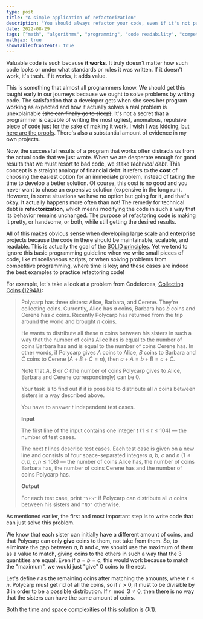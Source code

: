 ```yaml
---
type: post
title: "A simple application of refactorization"
description: "You should always refactor your code, even if it's not part of a large or complex project!"
date: 2022-08-29
tags: ["math", "algorithms", "programming", "code readability", "competitive programming", "refactor"]
mathjax: true
showTableOfContents: true
---
```


Valuable code is such because **it works**.
It truly doesn't matter how such code looks or under what standards or rules it was written.
If it doesn't work, it's trash.
If it works, it adds value.

This is something that almost all programmers know.
We should get this taught early in our journeys because we ought to solve problems by writing code.
The satisfaction that a developer gets when she sees her program working as expected and how it actually solves a real problem is unexplainable ~~(she can finally go to sleep)~~.
It's not a secret that a programmer is capable of writing the most ugliest, anomalous, repulsive piece of code just for the sake of making it work.
I wish I was kidding, but [here are the proofs](https://www.reddit.com/r/programminghorror/).
There's also a substantial amount of evidence in my own projects.

Now, the successful results of a program that works often distracts us from the actual code that we just wrote.
When we are desperate enough for good results that we must resort to bad code, we stake *technical debt*.
This concept is a straight analogy of financial debt: it refers to the **cost** of choosing the easiest option for an immediate problem, instead of taking the time to develop a better solution.
Of course, this cost is no good and you never want to chose an expensive solution (expensive in the long run).
However, in some situations we have no option but going for it, and that's okay.
It actually happens more often than not!
The remedy for technical debt is **refactorization**, which means modifying the code in such a way that its behavior remains unchanged.
The purpose of refactoring code is making it pretty, or handsome, or both, while still getting the desired results.

All of this makes obvious sense when developing large scale and enterprise projects because the code in there should be maintainable, scalable, and readable.
This is actually the goal of the [SOLID principles](../solid).
Yet we tend to ignore this basic programming guideline when we write small pieces of code, like miscellaneous scripts, or when solving problems from competitive programming, where time is key; and these cases are indeed the best examples to practice refactoring code!

For example, let's take a look at a problem from Codeforces, [Collecting Coins (1294A)](https://codeforces.com/problemset/problem/1294/A):

> Polycarp has three sisters: Alice, Barbara, and Cerene. They're collecting coins. Currently, Alice has $a$ coins, Barbara has $b$ coins and Cerene has $c$ coins. Recently Polycarp has returned from the trip around the world and brought $n$ coins.
>
> He wants to distribute all these $n$ coins between his sisters in such a way that the number of coins Alice has is equal to the number of coins Barbara has and is equal to the number of coins Cerene has. In other words, if Polycarp gives $A$ coins to Alice, $B$ coins to Barbara and $C$ coins to Cerene ($A + B + C = n$), then $a + A = b + B = c + C$.
> 
> Note that $A$, $B$ or $C$ (the number of coins Polycarp gives to Alice, Barbara and Cerene correspondingly) can be 0.
> 
> Your task is to find out if it is possible to distribute all $n$ coins between sisters in a way described above.
> 
> You have to answer $t$ independent test cases.
> 
> **Input**
> 
> The first line of the input contains one integer $t$ ($1 \le t \le 104$) — the number of test cases.
> 
> The next $t$ lines describe test cases. Each test case is given on a new line and consists of four space-separated integers $a$, $b$, $c$ and $n$ ($1 \le a, b, c, n \le 108$) — the number of coins Alice has, the number of coins Barbara has, the number of coins Cerene has and the number of coins Polycarp has.
> 
> **Output**
> 
> For each test case, print `"YES"` if Polycarp can distribute all $n$ coins between his sisters and `"NO"` otherwise.

As mentioned earlier, the first and most important step is to write code that can just solve this problem.

We know that each sister can initially have a different amount of coins, and that Polycarp can only **give** coins to them, not take from them.
So, to eliminate the gap between $a$, $b$ and $c$, we should use the maximum of them as a value to match, giving coins to the others in such a way that the 3 quantities are equal.
Even if $a = b = c$, this would work because to match the "maximum", we would just "give" 0 coins to the rest.

Let's define $r$ as the remaining coins after matching the amounts, where $r \le n$.
Polycarp must get rid of all the coins, so if $r > 0$, it must to be divisible by 3 in order to be a possible distribution.
If $r \mod 3 \ne 0$, then there is no way that the sisters can have the same amount of coins.

Both the time and space complexities of this solution is $O(1)$.

